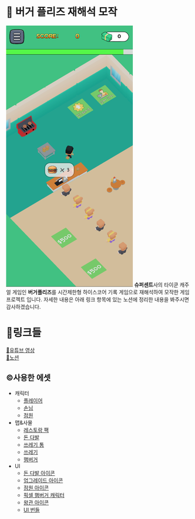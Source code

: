 # 🌟 버거 플리즈 재해석 모작
![Thumbnail](Thumbnail.png)
**슈퍼센트**사의 타이쿤 캐주얼 게임인 **버거플리즈**를 시간제한형 하이스코어 기록 게임으로 재해석하여 모작한 게임 프로젝트 입니다.
자세한 내용은 아래 링크 항목에 있는 노션에 정리한 내용을 봐주시면 감사하겠습니다.
    

# 🔗링크들
[🔗유튜브 영상](https://youtu.be/cXNBTtTu5Lk)    
[🔗노션](https://thread-atmosphere-8b0.notion.site/1c24ca5dc0d7803a94f7d9b2381303d7)

## ©️사용한 에셋
- 캐릭터
    - [플레이어](https://poly.pizza/m/6cjgeTS8Pl)
    - [손님](https://kenney.nl/assets/mini-characters-1)
    - [점원](https://poly.pizza/m/kpw4fiF8St)
- 맵&사물
    - [레스토랑 팩](https://kaylousberg.itch.io/restaurant-bits)
    - [돈 다발](https://sketchfab.com/3d-models/money-lowpoly-4ec3d205a919439db5b929ac9ab6e3d7)
    - [쓰레기 통](https://poly.pizza/m/IvvdNqXmAW)
    - [쓰레기](https://poly.pizza/m/E3TEFhtsBv)
    - [햄버거](https://creativetrio.art/2022/08/15/stylized-low-poly-food-pack-01/)
- UI
    - [돈 다발 아이콘](https://www.flaticon.com/free-icon/money_12740855?term=money&page=1&position=6&origin=search&related_id=12740855)
    - [업그레이드 아이콘](https://www.flaticon.com/free-icon/system-update_1632666?term=upgrade&page=1&position=25&origin=tag&related_id=1632666)
    - [점원 아이콘](https://www.flaticon.com/free-icon/clerk_2916076?term=cashier&page=1&position=9&origin=tag&related_id=2916076)
    - [픽셀 햄버거 캐릭터](https://caz-creates-games.itch.io/burger)
    - [왕관 아이콘](https://www.flaticon.com/free-icon/crown_5061173?related_id=5057355&origin=search)
    - [UI 번들](https://penzilla.itch.io/basic-gui-bundle)
